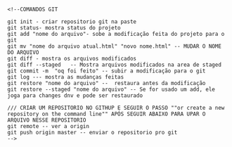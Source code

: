 
    <!--COMANDOS GIT 
     
    git init - criar repositorio git na paste
    git status- mostra status do projeto
    git add "nome do arquivo"- sobe a modificação feita do projeto para o git
    git mv "nome do arquivo atual.html" "novo nome.html" -- MUDAR O NOME DO ARQUIVO
    git diff - mostra os arquivos modificados
    git diff --staged   -- Mostra arquivos modificados na area de staged
    git commit -m  "oq foi feito" -- subir a modificação para o git
    git log --- mostra as mudanças feitas 
    git restore "nome do arquivo" --  restaura antes da modificação
    git restore --staged "nome do arquivo" -- Se for usado um add, ele joga para changes dnv e pode ser restaurado

    /// CRIAR UM REPOSITORIO NO GITHUP E SEGUIR O PASSO ""or create a new repository on the command line"" APÓS SEGUIR ABAIXO PARA UPAR O ARQUIVO NESSE REPOSITORIO
    git remote -- ver a origin 
    git push origin master -- enviar o repositorio pro git 
    -->
